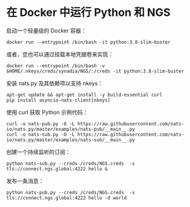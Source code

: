 # 在 Docker 中运行 Python 和 NGS

启动一个轻量级的 Docker 容器：

```shell
docker run --entrypoint /bin/bash -it python:3.8-slim-buster
```

或者，您也可以通过挂载本地凭据卷来实现：

```shell
docker run --entrypoint /bin/bash -v $HOME/.nkeys/creds/synadia/NGS/:/creds -it python:3.8-slim-buster
```

安装 nats.py 及其依赖项以支持 nkeys：

```shell
apt-get update && apt-get install -y build-essential curl
pip install asyncio-nats-client[nkeys]
```

使用 curl 获取 Python 示例代码：

```shell
curl -o nats-pub.py -O -L https://raw.githubusercontent.com/nats-io/nats.py/master/examples/nats-pub/__main__.py
curl -o nats-sub.py -O -L https://raw.githubusercontent.com/nats-io/nats.py/master/examples/nats-sub/__main__.py
```

创建一个持续监听的订阅：

```shell
python nats-sub.py --creds /creds/NGS.creds  -s tls://connect.ngs.global:4222 hello &
```

发布一条消息：

```shell
python nats-pub.py --creds /creds/NGS.creds  -s tls://connect.ngs.global:4222 hello -d world
```

